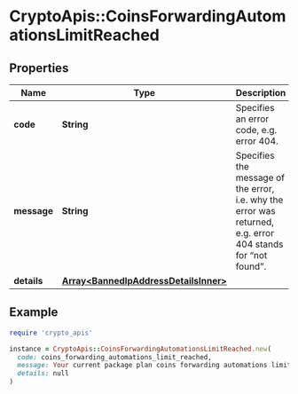 # CryptoApis::CoinsForwardingAutomationsLimitReached

## Properties

| Name | Type | Description | Notes |
| ---- | ---- | ----------- | ----- |
| **code** | **String** | Specifies an error code, e.g. error 404. |  |
| **message** | **String** | Specifies the message of the error, i.e. why the error was returned, e.g. error 404 stands for “not found”. |  |
| **details** | [**Array&lt;BannedIpAddressDetailsInner&gt;**](BannedIpAddressDetailsInner.md) |  | [optional] |

## Example

```ruby
require 'crypto_apis'

instance = CryptoApis::CoinsForwardingAutomationsLimitReached.new(
  code: coins_forwarding_automations_limit_reached,
  message: Your current package plan coins forwarding automations limit of {automations_limit} reached. Please contact us if you need more or upgrade your plan.,
  details: null
)
```

